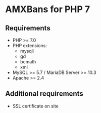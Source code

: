 # AMXBans for PHP 7

## Requirements

* PHP >= 7.0
* PHP extensions:
  * mysqli
  * gd
  * bcmath
  * xml
* MySQL >= 5.7 / MariaDB Server >= 10.3
* Apache >= 2.4

## Additional requirements

* SSL certificate on site